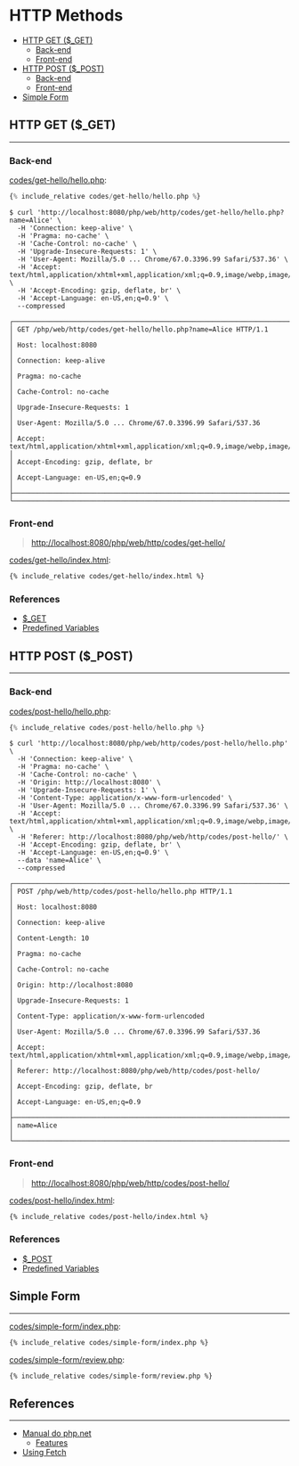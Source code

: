 # HTTP Methods

- [HTTP GET (\$\_GET)](#http-get-_get)
  - [Back-end](#back-end)
  - [Front-end](#front-end)
- [HTTP POST (\$\_POST)](#http-post-_post)
  - [Back-end](#back-end2)
  - [Front-end](#front-end2)
- [Simple Form](#simple-form)

## HTTP GET (\$\_GET)

---

### Back-end

[codes/get-hello/hello.php](codes/get-hello/hello.php):

```php
{% include_relative codes/get-hello/hello.php %}
```

```
$ curl 'http://localhost:8080/php/web/http/codes/get-hello/hello.php?name=Alice' \
  -H 'Connection: keep-alive' \
  -H 'Pragma: no-cache' \
  -H 'Cache-Control: no-cache' \
  -H 'Upgrade-Insecure-Requests: 1' \
  -H 'User-Agent: Mozilla/5.0 ... Chrome/67.0.3396.99 Safari/537.36' \
  -H 'Accept: text/html,application/xhtml+xml,application/xml;q=0.9,image/webp,image/apng,*/*;q=0.8' \
  -H 'Accept-Encoding: gzip, deflate, br' \
  -H 'Accept-Language: en-US,en;q=0.9' \
  --compressed
```

```
┌───────────────────────────────────────────────────────────────────────────────────────────────┐
│ GET /php/web/http/codes/get-hello/hello.php?name=Alice HTTP/1.1                               │
│ Host: localhost:8080                                                                          │
│ Connection: keep-alive                                                                        │
│ Pragma: no-cache                                                                              │
│ Cache-Control: no-cache                                                                       │
│ Upgrade-Insecure-Requests: 1                                                                  │
│ User-Agent: Mozilla/5.0 ... Chrome/67.0.3396.99 Safari/537.36                                 │
│ Accept: text/html,application/xhtml+xml,application/xml;q=0.9,image/webp,image/apng,*/*;q=0.8 │
│ Accept-Encoding: gzip, deflate, br                                                            │
│ Accept-Language: en-US,en;q=0.9                                                               │
├───────────────────────────────────────────────────────────────────────────────────────────────┤
└───────────────────────────────────────────────────────────────────────────────────────────────┘
```

### Front-end

> [http://localhost:8080/php/web/http/codes/get-hello/](http://localhost:8080/php/web/http/codes/get-hello/)

[codes/get-hello/index.html](codes/get-hello/index.html):

```html
{% include_relative codes/get-hello/index.html %}
```

### References

- [\$\_GET](http://php.net/manual/en/reserved.variables.get.php)
- [Predefined Variables](http://php.net/manual/en/reserved.variables.php)

## HTTP POST (\$\_POST)

---

### Back-end

[codes/post-hello/hello.php](codes/post-hello/hello.php):

```php
{% include_relative codes/post-hello/hello.php %}
```

```
$ curl 'http://localhost:8080/php/web/http/codes/post-hello/hello.php' \
  -H 'Connection: keep-alive' \
  -H 'Pragma: no-cache' \
  -H 'Cache-Control: no-cache' \
  -H 'Origin: http://localhost:8080' \
  -H 'Upgrade-Insecure-Requests: 1' \
  -H 'Content-Type: application/x-www-form-urlencoded' \
  -H 'User-Agent: Mozilla/5.0 ... Chrome/67.0.3396.99 Safari/537.36' \
  -H 'Accept: text/html,application/xhtml+xml,application/xml;q=0.9,image/webp,image/apng,*/*;q=0.8' \
  -H 'Referer: http://localhost:8080/php/web/http/codes/post-hello/' \
  -H 'Accept-Encoding: gzip, deflate, br' \
  -H 'Accept-Language: en-US,en;q=0.9' \
  --data 'name=Alice' \
  --compressed
```

```
┌───────────────────────────────────────────────────────────────────────────────────────────────┐
│ POST /php/web/http/codes/post-hello/hello.php HTTP/1.1                                        │
│ Host: localhost:8080                                                                          │
│ Connection: keep-alive                                                                        │
│ Content-Length: 10                                                                            │
│ Pragma: no-cache                                                                              │
│ Cache-Control: no-cache                                                                       │
│ Origin: http://localhost:8080                                                                 │
│ Upgrade-Insecure-Requests: 1                                                                  │
│ Content-Type: application/x-www-form-urlencoded                                               │
│ User-Agent: Mozilla/5.0 ... Chrome/67.0.3396.99 Safari/537.36                                 │
│ Accept: text/html,application/xhtml+xml,application/xml;q=0.9,image/webp,image/apng,*/*;q=0.8 │
│ Referer: http://localhost:8080/php/web/http/codes/post-hello/                                 │
│ Accept-Encoding: gzip, deflate, br                                                            │
│ Accept-Language: en-US,en;q=0.9                                                               │
├───────────────────────────────────────────────────────────────────────────────────────────────┤
│ name=Alice                                                                                    │
└───────────────────────────────────────────────────────────────────────────────────────────────┘
```

### Front-end

> [http://localhost:8080/php/web/http/codes/post-hello/](http://localhost:8080/php/web/http/codes/post-hello/)

[codes/post-hello/index.html](codes/post-hello/index.html):

```html
{% include_relative codes/post-hello/index.html %}
```

### References

- [\$\_POST](http://php.net/manual/en/reserved.variables.post.php)
- [Predefined Variables](http://php.net/manual/en/reserved.variables.php)

## Simple Form

---

[codes/simple-form/index.php](codes/simple-form/index.php):

```html
{% include_relative codes/simple-form/index.php %}
```

[codes/simple-form/review.php](codes/simple-form/review.php):

```html
{% include_relative codes/simple-form/review.php %}
```

<!--
TODO
## $_FILES
---

### Upload file
-->

## References

---

- [Manual do php.net](http://php.net/manual/en/)
  - [Features](http://php.net/manual/en/features.php)
- [Using Fetch](https://developer.mozilla.org/en-US/docs/Web/API/Fetch_API/Using_Fetch)
